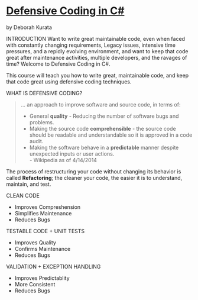 # [Defensive Coding in C#](https://app.pluralsight.com/player?course=defensive-coding-csharp&author=deborah-kurata&name=defensive-coding-csharp-m1-overview&clip=0&mode=live)
by Deborah Kurata

INTRODUCTION
Want to write great maintainable code, even when faced with constantly changing requirements, Legacy issues, intensive time pressures, and a repidly evolving environment, and want to keep that code great after maintenance activities, multiple developers, and the ravages of time? Welcome to Defensive Coding in C#.

This course will teach you how to write great, maintainable code, and keep that code great using defensive coding techniques.

WHAT IS DEFENSIVE CODING?  
>  ... an approach to improve software and source code, in terms of:  
> - General **quality** - Reducing the number of software bugs and problems.  
> - Making the source code **comprehensible** - the source code should be readable and understandable so it is approved in a code audit.  
> - Making the software behave in a **predictable** manner despite unexpected inputs or user actions.  
\- Wikipedia as of 4/14/2014  

The process of restructuring your code without changing its behavior is called **Refactoring**; the cleaner your code, the easier it is to understand, maintain, and test. 

CLEAN CODE  
  - Improves Compreshension
  - Simplifies Maintenance
  - Reduces Bugs
  
 TESTABLE CODE + UNIT TESTS
   - Improves Quality
   - Confirms Maintenance
   - Reduces Bugs
   
 VALIDATION + EXCEPTION HANDLING
   - Improves Predictablity
   - More Consistent
   - Reduces Bugs
